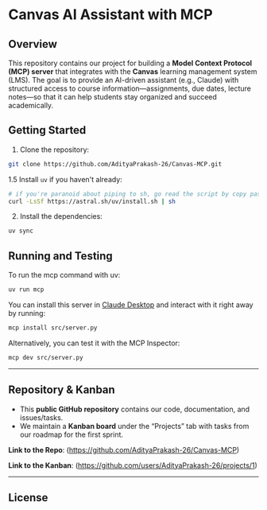 # Canvas AI Assistant with MCP

## Overview

This repository contains our project for building a **Model Context Protocol (MCP) server** that integrates with the **Canvas** learning management system (LMS). The goal is to provide an AI-driven assistant (e.g., Claude) with structured access to course information—assignments, due dates, lecture notes—so that it can help students stay organized and succeed academically.

## Getting Started

1. Clone the repository:

```bash
git clone https://github.com/AdityaPrakash-26/Canvas-MCP.git
```

1.5 Install `uv` if you haven't already:
```bash
# if you're paranoid about piping to sh, go read the script by copy pasting the URL
curl -LsSf https://astral.sh/uv/install.sh | sh
```

2. Install the dependencies:

```bash
uv sync
```


## Running and Testing

To run the mcp command with uv:

```bash
uv run mcp
```

You can install this server in [Claude Desktop](https://claude.ai/download) and interact with it right away by running:
```bash
mcp install src/server.py
```

Alternatively, you can test it with the MCP Inspector:
```bash
mcp dev src/server.py
```



---


## Repository & Kanban

- This **public GitHub repository** contains our code, documentation, and issues/tasks.  
- We maintain a **Kanban board** under the “Projects” tab with tasks from our roadmap for the first sprint.  

**Link to the Repo**: (https://github.com/AdityaPrakash-26/Canvas-MCP)

**Link to the Kanban**: (https://github.com/users/AdityaPrakash-26/projects/1)

---

## License
